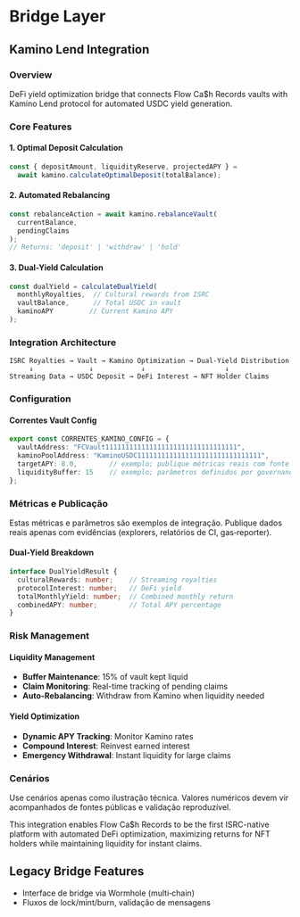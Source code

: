 # Bridge Layer

## Kamino Lend Integration

### Overview
DeFi yield optimization bridge that connects Flow Ca$h Records vaults with Kamino Lend protocol for automated USDC yield generation.

### Core Features

#### 1. Optimal Deposit Calculation
```typescript
const { depositAmount, liquidityReserve, projectedAPY } = 
  await kamino.calculateOptimalDeposit(totalBalance);
```

#### 2. Automated Rebalancing
```typescript
const rebalanceAction = await kamino.rebalanceVault(
  currentBalance, 
  pendingClaims
);
// Returns: 'deposit' | 'withdraw' | 'hold'
```

#### 3. Dual-Yield Calculation
```typescript
const dualYield = calculateDualYield(
  monthlyRoyalties,  // Cultural rewards from ISRC
  vaultBalance,      // Total USDC in vault
  kaminoAPY         // Current Kamino APY
);
```

### Integration Architecture

```
ISRC Royalties → Vault → Kamino Optimization → Dual-Yield Distribution
     ↓              ↓            ↓                    ↓
Streaming Data → USDC Deposit → DeFi Interest → NFT Holder Claims
```

### Configuration

#### Correntes Vault Config
```typescript
export const CORRENTES_KAMINO_CONFIG = {
  vaultAddress: "FCVault111111111111111111111111111111111",
  kaminoPoolAddress: "KaminoUSDC1111111111111111111111111111111",
  targetAPY: 8.0,        // exemplo; publique métricas reais com fonte
  liquidityBuffer: 15    // exemplo; parâmetros definidos por governança
};
```

### Métricas e Publicação
Estas métricas e parâmetros são exemplos de integração. Publique dados reais apenas com evidências (explorers, relatórios de CI, gas‑reporter).

#### Dual-Yield Breakdown
```typescript
interface DualYieldResult {
  culturalRewards: number;    // Streaming royalties
  protocolInterest: number;   // DeFi yield
  totalMonthlyYield: number;  // Combined monthly return
  combinedAPY: number;        // Total APY percentage
}
```

### Risk Management

#### Liquidity Management
- **Buffer Maintenance**: 15% of vault kept liquid
- **Claim Monitoring**: Real-time tracking of pending claims
- **Auto-Rebalancing**: Withdraw from Kamino when liquidity needed

#### Yield Optimization
- **Dynamic APY Tracking**: Monitor Kamino rates
- **Compound Interest**: Reinvest earned interest
- **Emergency Withdrawal**: Instant liquidity for large claims

### Cenários
Use cenários apenas como ilustração técnica. Valores numéricos devem vir acompanhados de fontes públicas e validação reproduzível.

This integration enables Flow Ca$h Records to be the first ISRC-native platform with automated DeFi optimization, maximizing returns for NFT holders while maintaining liquidity for instant claims.

## Legacy Bridge Features
- Interface de bridge via Wormhole (multi‑chain)
- Fluxos de lock/mint/burn, validação de mensagens
